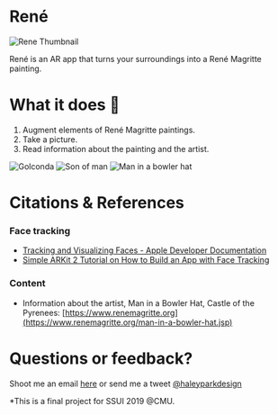 # René

![Rene Thumbnail](https://p47.f4.n0.cdn.getcloudapp.com/items/lluwrk8Y/thumbnail.png?v=c220400e264cb5bc0bfe88bdfdcfd90a "Rene Thumbnail")

René is an AR app that turns your surroundings into a René Magritte painting.

# What it does 🍏
1. Augment elements of René Magritte paintings.
2. Take a picture.
3. Read information about the painting and the artist.

![Golconda](https://p47.f4.n0.cdn.getcloudapp.com/items/p9uzWNYP/Golconda.gif?v=ceb4f6ee41673cbfefeb48c7de930273) ![Son of man](https://p47.f4.n0.cdn.getcloudapp.com/items/OAuxYG7W/sonofman.gif?v=8e98e4a213e02e1f7c05bfbf4ee95818) ![Man in a bowler hat](https://p47.f4.n0.cdn.getcloudapp.com/items/YEuvLPeE/bowler.gif?v=a21e5aea92585be6b83d641c0bddf8ba)

# Citations & References
### Face tracking
* [Tracking and Visualizing Faces - Apple Developer Documentation](https://developer.apple.com/documentation/arkit/tracking_and_visualizing_faces)
* [Simple ARKit 2 Tutorial on How to Build an App with Face Tracking](https://rubygarage.org/blog/arkit-2-tutorial)

### Content
* Information about the artist, Man in a Bowler Hat, Castle of the Pyrenees: [https://www.renemagritte.org](https://www.renemagritte.org/man-in-a-bowler-hat.jsp)

# Questions or feedback?
Shoot me an email [here](mailto:haleypark.design@gmail.com) or send me a tweet [@haleyparkdesign](https://twitter.com/haleyparkdesign)


*This is a final project for SSUI 2019 @CMU. 
